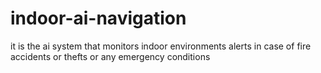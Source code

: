 # indoor-ai-navigation
it is the ai system that monitors indoor environments alerts in case of fire accidents or thefts or any emergency conditions
